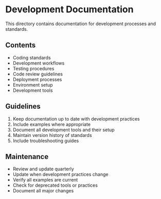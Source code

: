 # Development Documentation

This directory contains documentation for development processes and standards.

## Contents
- Coding standards
- Development workflows
- Testing procedures
- Code review guidelines
- Deployment processes
- Environment setup
- Development tools

## Guidelines
1. Keep documentation up to date with development practices
2. Include examples where appropriate
3. Document all development tools and their setup
4. Maintain version history of standards
5. Include troubleshooting guides

## Maintenance
- Review and update quarterly
- Update when development practices change
- Verify all examples are current
- Check for deprecated tools or practices
- Document all major changes 
